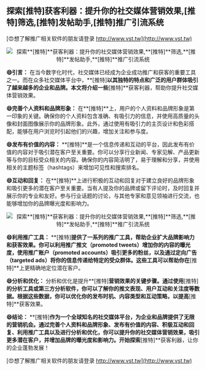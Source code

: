 ## **探索**[推特]**获客利器：提升你的社交媒体营销效果,**[推特]**筛选,**[推特]**发帖助手,**[推特]**推广引流系统**

[😍想了解推广相关软件的朋友请登录 http://www.vst.tw](http://www.vst.tw)

 <center><img src="https://vst.tw/MP4/tuiguang/png/7.png" alt="探索**[推特]**获客利器：提升你的社交媒体营销效果,**[推特]**筛选,**[推特]**发帖助手,**[推特]**推广引流系统"></center>

**😄引言：**
在当今数字化时代，社交媒体已经成为企业成功推广和获客的重要工具之一。而在众多社交媒体平台中，**[推特]**以其独特的特点和广泛的用户群体吸引了越来越多的企业和品牌。本文将介绍一些**[推特]**获客利器，帮助你提升社交媒体营销效果。

**😄完善个人资料和品牌形象：**
在**[推特]**上，用户的个人资料和品牌形象是第一印象的关键。确保你的个人资料包含准确、有吸引力的信息，并使用高质量的头像和封面图像展示你的品牌形象。此外，通过使用有吸引力的主页设计和色彩搭配，能够在用户浏览时引起他们的兴趣，增加关注和参与度。

**😄发布有价值的内容：**
**[推特]**是一个信息传递和互动的平台，因此发布有价值的内容对于吸引潜在客户至关重要。你可以分享行业新闻、专家见解、产品更新等与你的目标受众相关的内容。确保你的内容简洁明了，易于理解和分享，并使用相关的主题标签（hashtags）来增加可见性和搜索排名。

**😄互动和回复：**
在**[推特]**上进行积极的互动和回复对于建立良好的品牌形象和吸引更多的潜在客户至关重要。当有人提及你的品牌或留下评论时，及时回复并展示你的专业和友好。参与行业话题的讨论，与其他专家和意见领袖进行交流，也能够增加你的品牌曝光度和影响力。

 <center><img src="https://vst.tw/MP4/tuiguang/png/4.png" alt="探索**[推特]**获客利器：提升你的社交媒体营销效果,**[推特]**筛选,**[推特]**发帖助手,**[推特]**推广引流系统"></center>

**😄利用推广工具：**
**[推特]**提供了一系列的推广工具，帮助企业扩大品牌影响力和获客效果。你可以利用推广推文（promoted tweets）增加你的内容的曝光度，使用推广账户（promoted accounts）吸引更多的粉丝，以及通过定向广告（targeted ads）将你的信息传递给特定的受众群体。这些工具可以帮助你在**[推特]**上更精确地定位潜在客户。

**😄分析和优化：**
分析和优化是提升**[推特]**营销效果的关键步骤。通过使用**[推特]**的分析工具或第三方分析软件，你可以了解你的推文表现、用户互动和关注度等数据。根据这些数据，你可以优化你的发布时机、内容类型和互动策略，以提高**[推特]**获客效果。

**😄结论：**
**[推特]**作为一个全球知名的社交媒体平台，为企业和品牌提供了无限的营销机会。通过完善个人资料和品牌形象、发布有价值的内容、积极互动和回复、利用推广工具以及进行分析和优化，你可以提升你的社交媒体营销效果，吸引更多潜在客户，并增加品牌的曝光度和影响力。开始探索**[推特]**获客利器，让你的企业蓬勃发展！

[😍想了解推广相关软件的朋友请登录 http://www.vst.tw](http://www.vst.tw)



